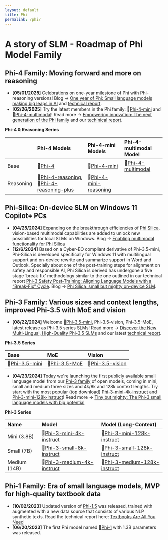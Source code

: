 ```yaml
---
layout: default
title: Phi
permalink: /phi/
---
```


# A story of SLM - Roadmap of Phi Model Family

## Phi-4 Family: Moving forward and more on reasoning
* **\[05/01/2025\]** Celebrations on one-year milestone of Phi with Phi-reasoning versions! Blog <span>&#8594;</span> [One year of Phi: Small language models making big leaps in AI](https://azure.microsoft.com/en-us/blog/one-year-of-phi-small-language-models-making-big-leaps-in-ai/) and [technical report](https://arxiv.org/abs/2504.21233). 
* **\[02/26/2025\]** Try the latest members in the Phi family: <span>&#x1F917;</span>[Phi-4-mini](https://huggingface.co/microsoft/Phi-4-mini-instruct) and <span>&#x1F917;</span>[Phi-4-multimodal](https://huggingface.co/microsoft/Phi-4-multimodal-instruct)! Read more <span>&#8594;</span> [Empowering innovation: The next generation of the Phi family](https://azure.microsoft.com/en-us/blog/empowering-innovation-the-next-generation-of-the-phi-family/) and our [techinical report](https://arxiv.org/abs/2503.01743).

**Phi-4 & Reasoning Series**

| | Phi-4 Models |  Phi-4-mini Models | Phi-4-multimodal Model |
|:------- |:-------|:-------|:-------|
| Base | <span>&#x1F917;</span>[Phi-4](https://huggingface.co/microsoft/phi-4) | <span>&#x1F917;</span>[Phi-4-mini](https://huggingface.co/microsoft/Phi-4-mini-instruct) | <span>&#x1F917;</span>[Phi-4-multimodal](https://huggingface.co/microsoft/Phi-4-multimodal-instruct) | 
| Reasoning | <span>&#x1F917;</span>[Phi-4-reasoning](https://huggingface.co/microsoft/Phi-4-reasoning), <span>&#x1F917;</span>[Phi-4-reasoning-plus](https://huggingface.co/microsoft/Phi-4-reasoning-plus) |  <span>&#x1F917;</span>[Phi-4-mini-reasoning](https://huggingface.co/microsoft/Phi-4-mini-reasoning) |  |

## Phi-Silica: On-device SLM on Windows 11 Copilot+ PCs 
* **\[04/25/2024\]** Expanding on the breakthrough efficiencies of [Phi Silica](https://learn.microsoft.com/en-us/windows/ai/apis/phi-silica), vision-based multimodal capabilities are added to unlock new possibilities for local SLMs on Windows. Blog <span>&#8594;</span> [Enabling multimodal functionality for Phi Silica](https://blogs.windows.com/windowsexperience/2025/04/25/enabling-multimodal-functionality-for-phi-silica/)
* **\[12/6/2024\]** Based on a Cyber-EO compliant derivative of Phi-3.5-mini, Phi-Silica is developed specifically for Windows 11 with multilingual support and on-device rewrite and summarize support in Word and Outlook. Specially about one of the post-training steps for alignment on safety and responsible AI, Phi Silica is derived has undergone a five stage ‘break-fix’ methodology similar to the one outlined in our technical report [Phi-3 Safety Post-Training: Aligning Language Models with a “Break-Fix” Cycle](https://arxiv.org/abs/2407.13833). Blog <span>&#8594;</span> [Phi Silica, small but mighty on-device SLM](https://blogs.windows.com/windowsexperience/2024/12/06/phi-silica-small-but-mighty-on-device-slm/).

## Phi-3 Family: Various sizes and context lengths, improved Phi-3.5 with MoE and vision

* **\[08/22/2024\]** Welcome <span>&#x1F917;</span>[Phi-3.5-mini](https://huggingface.co/microsoft/Phi-3.5-mini-instruct), Phi-3.5-vision, Phi-3.5-MoE, latest release as Phi-3.5 series SLMs! Read more <span>&#8594;</span> [Discover the New Multi-Lingual, High-Quality Phi-3.5 SLMs](https://techcommunity.microsoft.com/blog/azure-ai-services-blog/discover-the-new-multi-lingual-high-quality-phi-3-5-slms/4225280) and our latest [technical report](https://export.arxiv.org/abs/2404.14219).

**Phi-3.5 Series**

| Base |  MoE  |     Vision |
|:-------|:-------| :------------------------|
| <span>&#x1F917;</span>[Phi-3.5-mini](https://huggingface.co/microsoft/Phi-3.5-mini-instruct) | <span>&#x1F917;</span>[Phi-3.5-MoE](https://huggingface.co/microsoft/Phi-3.5-MoE-instruct) | <span>&#x1F917;</span>[Phi-3.5-vision](https://huggingface.co/microsoft/Phi-3.5-vision-instruct) |

* **\[04/23/2024\]** Today we're launching the first publicly available small language model from our [Phi-3 family](https://huggingface.co/collections/microsoft/phi-3-6626e15e9585a200d2d761e3) of open models, coming in mini, small and medium three sizes and 4k/8k and 128k context lengths. Try start with the most popular (top download) [Phi-3-mini-4k-instruct](https://huggingface.co/microsoft/Phi-3-mini-4k-instruct) and [Phi-3-mini-128k-instruct](https://huggingface.co/microsoft/Phi-3-mini-128k-instruct)! Read more <span>&#8594;</span> [Tiny but mighty: The Phi-3 small language models with big potential](https://news.microsoft.com/source/features/ai/the-phi-3-small-language-models-with-big-potential/?ocid=FY24_soc_omc_br_li_Phi3)

**Phi-3 Series**

| Name |  Model  |           Model (Long-Context) |
|:-------|:-------| :------------------------|
| Mini (3.8B) | <span>&#x1F917;</span>[Phi-3-mini-4k-instruct](https://huggingface.co/microsoft/Phi-3-mini-4k-instruct) | <span>&#x1F917;</span>[Phi-3-mini-128k-instruct](https://huggingface.co/microsoft/Phi-3-mini-128k-instruct) | 
| Small (7B) | <span>&#x1F917;</span>[Phi-3-small-8k-instruct](https://huggingface.co/microsoft/Phi-3-small-8k-instruct) | <span>&#x1F917;</span>[Phi-3-small-128k-instruct](https://huggingface.co/microsoft/Phi-3-small-128k-instruct) | 
| Medium (14B) |<span>&#x1F917;</span>[Phi-3-medium-4k-instruct](https://huggingface.co/microsoft/Phi-3-medium-4k-instruct)  | <span>&#x1F917;</span>[Phi-3-medium-128k-instruct](https://huggingface.co/microsoft/Phi-3-medium-128k-instruct) | 

## Phi-1 Family: Era of small language models, MVP for high-quality textbook data
* **\[10/02/2023\]** Updated version of [Phi-1.5](https://huggingface.co/microsoft/phi-1_5) was released, trained with augmented with a new data source that consists of various NLP synthetic texts. Read the technical report here: [Textbooks Are All You Need](https://arxiv.org/abs/2306.11644)
* **\[06/20/2023\]** The first Phi model named <span>&#x1F917;</span>[Phi-1](https://huggingface.co/microsoft/phi-1) with 1.3B parameters was released. 
